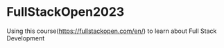 # FullStackOpen2023
Using this course(https://fullstackopen.com/en/) to learn about Full Stack Development 
